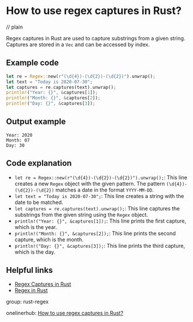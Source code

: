 # How to use regex captures in Rust?
// plain

Regex captures in Rust are used to capture substrings from a given string. Captures are stored in a `Vec` and can be accessed by index.

## Example code

```rust
let re = Regex::new(r"(\d{4})-(\d{2})-(\d{2})").unwrap();
let text = "Today is 2020-07-30";
let captures = re.captures(text).unwrap();
println!("Year: {}", &captures[1]);
println!("Month: {}", &captures[2]);
println!("Day: {}", &captures[3]);
```

## Output example

```
Year: 2020
Month: 07
Day: 30
```

## Code explanation

- `let re = Regex::new(r"(\d{4})-(\d{2})-(\d{2})").unwrap();`: This line creates a new `Regex` object with the given pattern. The pattern `(\d{4})-(\d{2})-(\d{2})` matches a date in the format `YYYY-MM-DD`.
- `let text = "Today is 2020-07-30";`: This line creates a string with the date to be matched.
- `let captures = re.captures(text).unwrap();`: This line captures the substrings from the given string using the `Regex` object.
- `println!("Year: {}", &captures[1]);`: This line prints the first capture, which is the year.
- `println!("Month: {}", &captures[2]);`: This line prints the second capture, which is the month.
- `println!("Day: {}", &captures[3]);`: This line prints the third capture, which is the day.

## Helpful links
- [Regex Captures in Rust](https://doc.rust-lang.org/regex/regex/struct.Captures.html)
- [Regex in Rust](https://doc.rust-lang.org/regex/index.html)

group: rust-regex

onelinerhub: [How to use regex captures in Rust?](https://onelinerhub.com/rust/how-to-use-regex-captures-in-rust)
